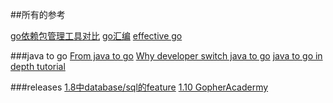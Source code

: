 ##所有的参考

[go依赖包管理工具对比](https://ieevee.com/tech/2017/07/10/go-import.html)
[go汇编](https://lrita.github.io/2017/12/12/golang-asm/#why)
[effective go](https://golang.org/doc/effective_go.html)


###java to go
[From java to go](https://gquintana.github.io/2017/01/15/From-Java-to-Go.html)
[Why developer switch java to go](https://www.javaworld.com/article/2459212/scripting-jvm-languages/why-one-developer-switched-from-java-to-google-go.html)
[java to go in depth tutorial](http://yourbasic.org/golang/go-java-tutorial/)


###releases
[1.8中database/sql的feature](https://blog.gopheracademy.com/advent-2016/database_sql/)
[1.10 GopherAcadermy](https://blog.gopheracademy.com/advent-2017/go-1.10/)
